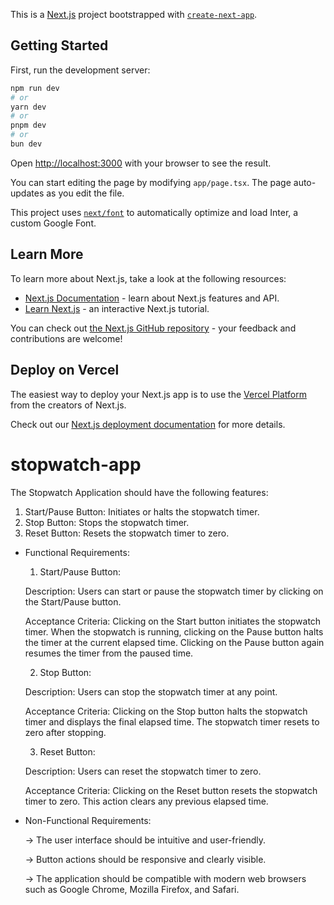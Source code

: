 This is a [Next.js](https://nextjs.org/) project bootstrapped with [`create-next-app`](https://github.com/vercel/next.js/tree/canary/packages/create-next-app).

## Getting Started

First, run the development server:

```bash
npm run dev
# or
yarn dev
# or
pnpm dev
# or
bun dev
```

Open [http://localhost:3000](http://localhost:3000) with your browser to see the result.

You can start editing the page by modifying `app/page.tsx`. The page auto-updates as you edit the file.

This project uses [`next/font`](https://nextjs.org/docs/basic-features/font-optimization) to automatically optimize and load Inter, a custom Google Font.

## Learn More

To learn more about Next.js, take a look at the following resources:

- [Next.js Documentation](https://nextjs.org/docs) - learn about Next.js features and API.
- [Learn Next.js](https://nextjs.org/learn) - an interactive Next.js tutorial.

You can check out [the Next.js GitHub repository](https://github.com/vercel/next.js/) - your feedback and contributions are welcome!

## Deploy on Vercel

The easiest way to deploy your Next.js app is to use the [Vercel Platform](https://vercel.com/new?utm_medium=default-template&filter=next.js&utm_source=create-next-app&utm_campaign=create-next-app-readme) from the creators of Next.js.

Check out our [Next.js deployment documentation](https://nextjs.org/docs/deployment) for more details.

# stopwatch-app

The Stopwatch Application should have the following features:

1) Start/Pause Button: Initiates or halts the stopwatch timer.
2) Stop Button: Stops the stopwatch timer.
3) Reset Button: Resets the stopwatch timer to zero.


- Functional Requirements:

  1) Start/Pause Button:
  
  Description: Users can start or pause the stopwatch timer by clicking on the Start/Pause button.

  Acceptance Criteria:
  Clicking on the Start button initiates the stopwatch timer.
  When the stopwatch is running, clicking on the Pause button halts the timer at the current elapsed time.
  Clicking on the Pause button again resumes the timer from the paused time.

  2) Stop Button:
  
  Description: Users can stop the stopwatch timer at any point.

  Acceptance Criteria:
  Clicking on the Stop button halts the stopwatch timer and displays the final elapsed time.
  The stopwatch timer resets to zero after stopping.
  
  3) Reset Button:
  
  Description: Users can reset the stopwatch timer to zero.

  Acceptance Criteria:
  Clicking on the Reset button resets the stopwatch timer to zero.
  This action clears any previous elapsed time.
   


- Non-Functional Requirements:

  -> The user interface should be intuitive and user-friendly.
  
  -> Button actions should be responsive and clearly visible.
  
  -> The application should be compatible with modern web browsers such as Google Chrome, Mozilla Firefox, and Safari.